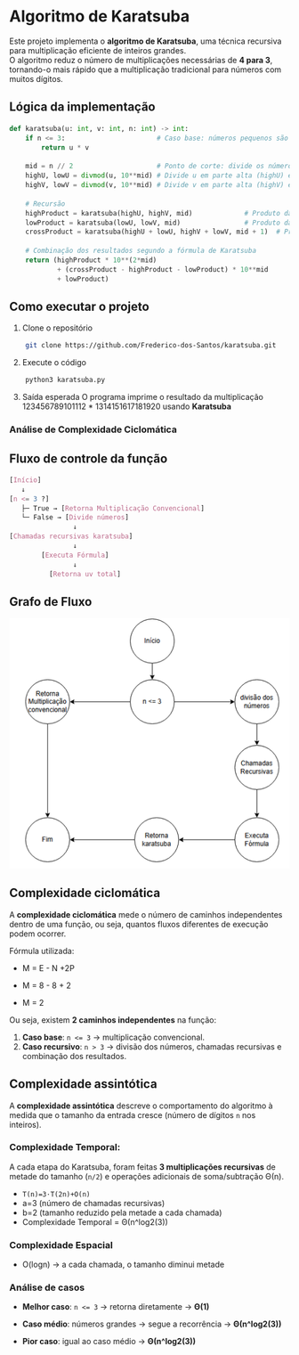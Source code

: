 # Algoritmo de Karatsuba

Este projeto implementa o **algoritmo de Karatsuba**, uma técnica recursiva para multiplicação eficiente de inteiros grandes.  
O algoritmo reduz o número de multiplicações necessárias de **4 para 3**, tornando-o mais rápido que a multiplicação tradicional para números com muitos dígitos.

## Lógica da implementação 

```python
def karatsuba(u: int, v: int, n: int) -> int:
    if n <= 3:                       # Caso base: números pequenos são multiplicados diretamente
        return u * v

    mid = n // 2                     # Ponto de corte: divide os números ao meio
    highU, lowU = divmod(u, 10**mid) # Divide u em parte alta (highU) e baixa (lowU)
    highV, lowV = divmod(v, 10**mid) # Divide v em parte alta (highV) e baixa (lowV)

    # Recursão
    highProduct = karatsuba(highU, highV, mid)             # Produto das partes altas
    lowProduct = karatsuba(lowU, lowV, mid)                # Produto das partes baixas
    crossProduct = karatsuba(highU + lowU, highV + lowV, mid + 1)  # Produto das somas

    # Combinação dos resultados segundo a fórmula de Karatsuba
    return (highProduct * 10**(2*mid)
            + (crossProduct - highProduct - lowProduct) * 10**mid
            + lowProduct)
```

## Como executar o projeto
1. Clone o repositório
```bash
    git clone https://github.com/Frederico-dos-Santos/karatsuba.git
```

2. Execute o código
```bash
    python3 karatsuba.py
```

3. Saída esperada
O programa imprime o resultado da multiplicação 123456789101112 * 1314151617181920 usando **Karatsuba**

### Análise de Complexidade Ciclomática
## Fluxo de controle da função
```css
[Início]
   ↓
[n <= 3 ?]
   ├─ True → [Retorna Multiplicação Convencional]
   └─ False → [Divide números]
                ↓
[Chamadas recursivas karatsuba]
                ↓
        [Executa Fórmula]
                ↓
          [Retorna uv total]
```

## Grafo de Fluxo

![Grafo Karatsuba](imgs\grafo.png)

## Complexidade ciclomática
A **complexidade ciclomática** mede o número de caminhos independentes dentro de uma função, ou seja, quantos fluxos diferentes de execução podem ocorrer.  

Fórmula utilizada:
* M = E - N +2P

* M = 8 - 8 + 2
* M = 2

Ou seja, existem **2 caminhos independentes** na função:  
1. **Caso base**: `n <= 3` → multiplicação convencional.  
2. **Caso recursivo**: `n > 3` → divisão dos números, chamadas recursivas e combinação dos resultados.  

## Complexidade assintótica
A **complexidade assintótica** descreve o comportamento do algoritmo à medida que o tamanho da entrada cresce (número de dígitos `n` nos inteiros).

### Complexidade Temporal: 
A cada etapa do Karatsuba, foram feitas **3 multiplicações recursivas** de metade do tamanho (`n/2`) e operações adicionais de soma/subtração Θ(n).  

- `T(n)=3⋅T(2n​)+O(n)`
- a=3 (número de chamadas recursivas) 
- b=2 (tamanho reduzido pela metade a cada chamada)  
- Complexidade Temporal = Θ(n^log2(3))

### Complexidade Espacial
- O(logn) -> a cada chamada, o tamanho diminui metade

### Análise de casos

- **Melhor caso**: `n <= 3` → retorna diretamente → **Θ(1)** 
 
- **Caso médio**: números grandes → segue a recorrência → **Θ(n^log2(3))**  

- **Pior caso**: igual ao caso médio → **Θ(n^log2(3))**